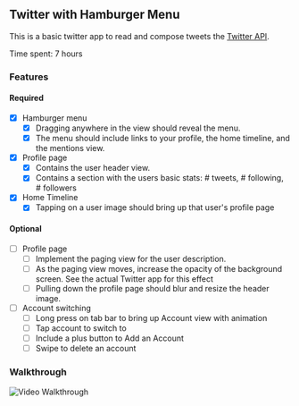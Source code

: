 ## Twitter with Hamburger Menu

This is a basic twitter app to read and compose tweets the [Twitter API](https://apps.twitter.com/).

Time spent: 7 hours

### Features

#### Required
- [x] Hamburger menu
    - [x] Dragging anywhere in the view should reveal the menu.
   - [x] The menu should include links to your profile, the home timeline, and the mentions view.
- [x] Profile page
   - [x] Contains the user header view. 
   - [x] Contains a section with the users basic stats: # tweets, # following, # followers
- [x] Home Timeline
   - [x] Tapping on a user image should bring up that user's profile page

#### Optional
- [ ] Profile page
   - [ ] Implement the paging view for the user description.
   - [ ] As the paging view moves, increase the opacity of the background screen. See the actual Twitter app for this effect
   - [ ] Pulling down the profile page should blur and resize the header image.
 - [ ] Account switching
    - [ ] Long press on tab bar to bring up Account view with animation
   - [ ] Tap account to switch to
    - [ ] Include a plus button to Add an Account
   - [ ] Swipe to delete an account

### Walkthrough
![Video Walkthrough](https://cloud.githubusercontent.com/assets/3673740/6456872/94169b42-c120-11e4-9587-dd92086a3c92.gif)
